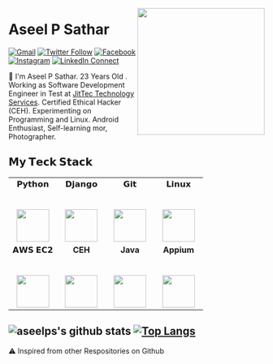 <a target="_blank" href="https://github.com/aseelps/"><img width="250" align="right" src="https://i.ibb.co/LtwfXTh/CEHv11-version-2-body-banner-07.webp"></a>
# Aseel P Sathar

[![Gmail](https://img.shields.io/badge/gmail-%23B23121.svg?&style=for-the-badge&logo=gmail&logoColor=white)](mailto:aseelpsathar@gmail.com)
[![Twitter Follow](https://img.shields.io/badge/twitter-%231DA1F2.svg?&style=for-the-badge&logo=twitter&logoColor=white)](https://twitter.com/aseelps)
[![Facebook](https://img.shields.io/badge/Facebook-1877F2?style=for-the-badge&logo=facebook&logoColor=white)](https://www.facebook.com/aseelpsathar)
[![Instagram](https://img.shields.io/badge/Instagram-E4405F?style=for-the-badge&logo=instagram&logoColor=white)](https://www.instagram.com/aseelpsathar/)
[![LinkedIn Connect](https://img.shields.io/badge/linkedin-%230077B5.svg?&style=for-the-badge&logo=linkedin&logoColor=white)](https://www.linkedin.com/in/aseel-p-s-aba880120/)

:wave: I'm Aseel P Sathar. 23 Years Old . Working as Software Development Engineer in Test at [JitTec Technology Services](http://www.jittec.com). Certified Ethical Hacker (CEH). Experimenting on Programming and Linux. Android Enthusiast, Self-learning mor, Photographer.

## 𝗠𝘆 𝗧𝗲𝗰𝗸 𝗦𝘁𝗮𝗰𝗸
<table>
  <tbody>
    <tr valign="top">
      <td width="25%" align="center">
        <span>𝗣𝘆𝘁𝗵𝗼𝗻</span><br><br><br>
        <img height="64px" src="https://www.python.org/static/community_logos/python-logo-generic.svg">
      </td>
      <td width="25%" align="center">
        <span>𝗗𝗷𝗮𝗻𝗴𝗼</span><br><br><br>
        <img height="64px" src="https://cdn.svgporn.com/logos/django.svg">
      </td>
      <td width="25%" align="center">
        <span>𝗚𝗶𝘁</span><br><br><br>
        <img height="64px" src="https://cdn.svgporn.com/logos/git-icon.svg">
      </td>
       <td width="25%" align="center">
        <span>𝗟𝗶𝗻𝘂𝘅</span><br><br><br>
        <img height="64px" src="https://cdn.svgporn.com/logos/linux-tux.svg">
      </td>        
    </tr>
    <tr valign="top">    
      <td width="25%" align="center">
        <span>𝗔𝗪𝗦 𝗘𝗖𝟮</span><br><br><br>
        <img height="64px" src="https://cdn.svgporn.com/logos/aws-ec2.svg">
      </td>
      <td width="25%" align="center">
      <span><b>CEH</span><br><br><br>
      <img height="64px" src="https://i.ibb.co/FVyxZLR/CEH1.jpg"></td>
      <td width="25%" align="center">
      <span><b>Java</span><br><br><br>
      <img height="64px" src="https://cdn.svgporn.com/logos/java.svg"></td>
      <td width="25%" align="center">
      <span><b>Appium</span><br><br><br>
      <img height="64px" src="https://cdn.svgporn.com/logos/appium.svg"></td>  
    </tr>   
  </tbody>
</table>

![aseelps's github stats](https://github-readme-stats.vercel.app/api?username=aseelps&hide=["issues"]&show_icons=true&bg_color=black)
[![Top Langs](https://github-readme-stats.vercel.app/api/top-langs/?username=aseelps&layout=compact)](https://github.com/aseelps/github-readme-stats)
---

⚠️ Inspired from other Respositories on Github
